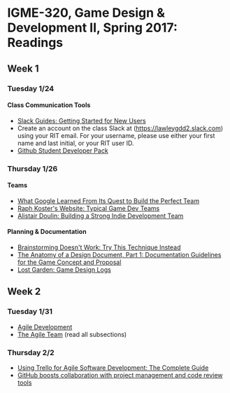 # IGME-320, Game Design & Development II, Spring 2017: Readings

## Week 1

### Tuesday 1/24

#### Class Communication Tools
* [Slack Guides: Getting Started for New Users](https://get.slack.help/hc/en-us/articles/218080037-Getting-started-for-new-users)
 * Create an account on the class Slack at (https://lawleygdd2.slack.com) using your RIT email. For your username, please use either your first name and last initial, or your RIT user ID.
* [Github Student Developer Pack](https://education.github.com/pack)

### Thursday 1/26

#### Teams
* [What Google Learned From Its Quest to Build the Perfect Team](https://www.nytimes.com/2016/02/28/magazine/what-google-learned-from-its-quest-to-build-the-perfect-team.html?_r=0)
* [Raph Koster's Website: Typical Game Dev Teams](http://www.raphkoster.com/2007/11/02/typical-game-dev-teams/)
* [Alistair Doulin: Building a Strong Indie Development Team](http://www.gamasutra.com/blogs/AlistairDoulin/20100107/86323/Building_A_Strong_Indie_Game_Development_Team.php)

#### Planning & Documentation
* [Brainstorming Doesn't Work: Try This Technique Instead](https://www.fastcompany.com/3033567/agendas/brainstorming-doesnt-work-try-this-technique-instead)
* [The Anatomy of a Design Document, Part 1: Documentation Guidelines for the Game Concept and Proposal](http://www.gamasutra.com/view/feature/131791/the_anatomy_of_a_design_document_.php)
* [Lost Garden: Game Design Logs](http://www.lostgarden.com/2011/05/game-design-logs.html)


## Week 2

### Tuesday 1/31
* [Agile Development](https://www.atlassian.com/agile/development)
* [The Agile Team](https://www.atlassian.com/agile/teams) (read all subsections)

### Thursday 2/2
* [Using Trello for Agile Software Development: The Complete Guide](http://buildbettersoftware.com/trello-for-software-development)
* [GitHub boosts collaboration with project management and code review tools](http://thenextweb.com/apps/2016/09/15/github-gives-collaboration-a-boost-with-project-management-and-code-review-tools/)

